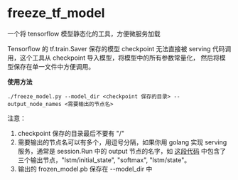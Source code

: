 # freeze_tf_model

一个将 tensorflow 模型静态化的工具，方便微服务加载

Tensorflow 的 tf.train.Saver 保存的模型 checkpoint 无法直接被 serving 代码调用，这个工具从 checkpoint 导入模型，将模型中的所有参数常量化，
然后将模型保存在单一文件中方便调用。

**使用方法**

```
./freeze_model.py --model_dir <checkpoint 保存的目录> --output_node_names <需要输出的节点名>
```

注意：

1. checkpoint 保存的目录最后不要有 "/"
2. 需要输出的节点名可以有多个，用逗号分隔，如果你用 golang 实现 serving 服务，通常是 session.Run 中的 output 节点的名字，如 
[这段代码](https://github.com/huichen/gotalk/blob/master/beam_search.go) 中包含了三个输出节点，"lstm/initial_state", "softmax", "lstm/state"。
3. 输出的 frozen_model.pb 保存在 --model_dir 中
